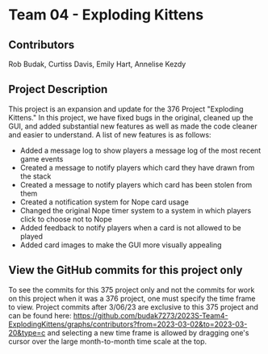 # Team 04 - Exploding Kittens

## Contributors
Rob Budak, Curtiss Davis, Emily Hart, Annelise Kezdy

## Project Description
This project is an expansion and update for the 376 Project "Exploding Kittens." In this project, we have fixed
bugs in the original, cleaned up the GUI, and added substantial new features as well as made the code cleaner
and easier to understand. A list of new features is as follows:
- Added a message log to show players a message log of the most recent game events
- Created a message to notify players which card they have drawn from the stack
- Created a message to notify players which card has been stolen from them
- Created a notification system for Nope card usage
- Changed the original Nope timer system to a system in which players click to choose not to Nope
- Added feedback to notify players when a card is not allowed to be played
- Added card images to make the GUI more visually appealing

## View the GitHub commits for this project only
To see the commits for this 375 project only and not the commits for work on this project when it was a 376 project,
one must specify the time frame to view. Project commits after 3/06/23 are exclusive to this 375 project and can be
found here: https://github.com/budak7273/2023S-Team4-ExplodingKittens/graphs/contributors?from=2023-03-02&to=2023-03-20&type=c
and selecting a new time frame is allowed by dragging one's cursor over the large month-to-month time scale at the top.
